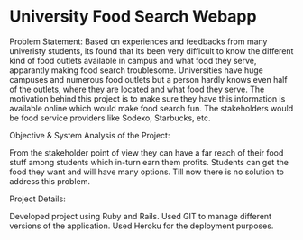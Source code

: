 # University Food Search Webapp
Problem Statement:
Based on experiences and feedbacks from many univeristy students, its found that its been very difficult to know the different kind of food outlets available in campus and what food they serve, apparantly making food search troublesome.
Universities have huge campuses and numerous food outlets but a person hardly knows even half of the outlets, where they are located and what food they serve. 
The motivation behind this project is to make sure they have this information is available online which would make food search fun.
The stakeholders would be food service providers like Sodexo, Starbucks, etc.

Objective & System Analysis of the Project:

From the stakeholder point of view they can have a far reach of their food stuff among students which in-turn earn them profits. 
Students can get the food they want and will have many options. Till now there is no solution to address this problem.

Project Details:

Developed project using Ruby and Rails. Used GIT to manage different versions of the application. 
Used Heroku for the deployment purposes.
